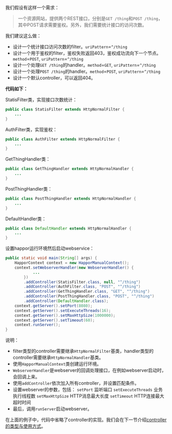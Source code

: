 我们假设有这样一个需求：
> 一个资源网站，提供两个REST接口，分别是`GET /thing`和`POST /thing`，其中POST请求需要鉴权。另外，我们需要统计接口的访问次数。

我们建议这么做：
* 设计一个统计接口访问次数的filter。`uriPattern`=`^/thing`
* 设计一个用于鉴权的filter，鉴权失败返回403，鉴权成功流向下一个节点。`method`=`POST`, `uriPattern`=`^/thing`
* 设计一个处理`GET /thing`的handler。`method`=`GET`, `uriPattern`=`^/thing`
* 设计一个处理`POST /thing`的handler。`method`=`POST`, `uriPattern`=`^/thing`
* 设计一个默认controller，可以返回404。

**代码如下：**

StatisFilter类，实现接口次数统计：
```Java
public class StatisFilter extends HttpNormalFilter {
    ...
}
```

AuthFilter类，实现鉴权：
```Java
public class AuthFilter extends HttpNormalFilter {
    ...
}
```

GetThingHandler类：
```Java
public class GetThingHandler extends HttpNormalHandler {
    ...
}
```

PostThingHandler类：
```Java
public class PostThingHandler extends HttpNormalHandler {
    ...
}
```

DefaultHandler类：
```Java
public class DefaultHandler extends HttpNormalHandler {
    ...
}
```

设置happor运行环境然后启动webservice：
```Java
public static void main(String[] args) {
	HapporContext context = new HapporManualContext();
	context.setWebserverHandler(new WebserverHandler() {
			...
		})
		.addController(StatisFilter.class, null, "^/thing")
		.addController(AuthFilter.class, "POST", "^/thing")
		.addController(GetThingHandler.class, "GET", "^/thing")
		.addController(PostThingHandler.class, "POST", "^/thing")
		.addController(DefaultHandler.class);
	context.getServer().setPort(8080);
	context.getServer().setExecuteThreads(16);
	context.getServer().setMaxHttpSize(1000000);
	context.getServer().setTimeout(60);
	context.runServer();
}
```

说明：
* filter类型的controller需要继承`HttpNormalFilter`基类，handler类型的controller需要继承`HttpNormalHandler`基类。
* 使用`HapporManualContext`类创建运行环境。
* `WebserverHandler`是webserver的回调处理接口，在例如webserver启动时，会回调上来。
* 使用`addController`依次加入所有controller，并设置匹配条件。
* 设置webserver的参数，包括：
`setPort` 监听端口
`setExecuteThreads` 业务执行线程数
`setMaxHttpSize` HTTP消息最大长度
`setTimeout` HTTP连接最大超时时间
* 最后，调用`runServer`启动webserver。

在上面的例子中，代码中省略了controller的实现。我们会在下一节介绍[controller的类型与使用方式](Doc004.ControllerType)。